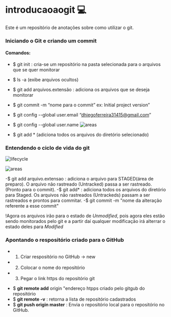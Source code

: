 # introducaoaogit 💻
Este é um repositório de anotações sobre como utilizar o git.

### Iniciando o Git e criando um commit

#### Comandos:
- $ git init  : cria-se um repositório na pasta selecionada para o arquivos que se quer monitorar 
- $ ls -a (exibe arquivos ocultos)
- $ git add arquivos.extensão : adiciona  os arquivos que se deseja monitorar
- $ git  commit -m “nome para o commit”  ex: Initial project version”
- $ git config --global user.email “dhiegoferreira31415@gmail.com”
- $ git config --global user.name ![areas](https://user-images.githubusercontent.com/53379935/148708168-f857c1ab-98b9-4042-8526-74ed280ce28c.png)

- $ git add * (adiciona todos os arquivos do diretório selecionado)

### Entendendo o ciclo de vida do git
![lifecycle](https://user-images.githubusercontent.com/53379935/148708134-5059753d-9dcb-41cb-869d-30c5a544b3fc.png)


![areas](https://user-images.githubusercontent.com/53379935/148708169-90f245c9-c1a3-43af-89f0-0f2e28b16a17.png)

  -$ git add arquivo.extensao : adiciona o arquivo para STAGED(área de preparo). O arquivo não rastreado (Untracked) passa a ser rastreado. (Pronto para o commit).
  -$ git add* : adiciona todos os arquivos do diretório para Staged. Os arquivos não rastreados (Untrackeds) passam a ser rastreados e prontos para commitar.
  -$ git commit -m "nome da alteração referente a esse commit"
  
 !Agora os arquivos irão para o estado de *Unmodified*, pois agora eles estão sendo monitorados pelo git e a partir daí qualquer modificação irá alterrar o estado deles para *Modified*
 
 
 ### Apontando o respositório criado para o GitHub
 - 1. Criar respositório no GitHub -> new
 - 2. Colocar o nome do repositório
 - 3. Pegar o link https do repositório git

*  $ **git remote add** origin "endereço htpps criado pelo gitgub do repositório
*  $ **git remote -v** : retorna a lista de repositório cadastrados
*  $ **git push origin master** : Envia o repositório local para o repositório no GitHub.
  
